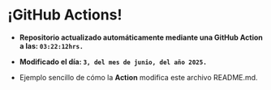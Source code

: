 # ¡GitHub Actions!
* **Repositorio actualizado automáticamente mediante una GitHub Action a las: `03:22:12hrs.`**
* **Modificado el día: `3, del mes de junio, del año 2025.`**

* Ejemplo sencillo de cómo la **Action** modifica este archivo README.md.
